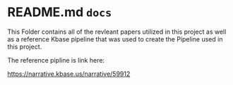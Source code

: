 # README.md `docs`

This Folder contains all of the revleant papers utilized in this project as well as a reference Kbase pipeline that was used to create the Pipeline used in this project. 

The reference pipline is link here: 

https://narrative.kbase.us/narrative/59912

